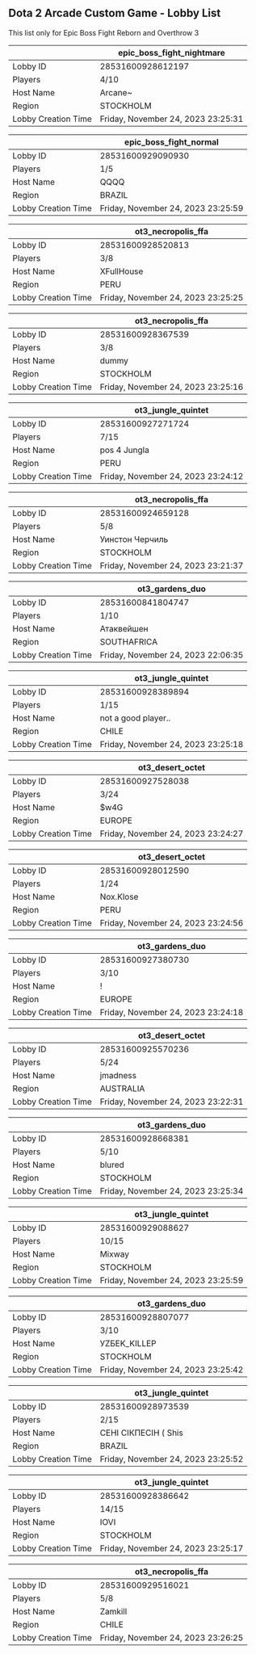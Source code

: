 ## Dota 2 Arcade Custom Game - Lobby List

This list only for Epic Boss Fight Reborn and Overthrow 3

|  | epic_boss_fight_nightmare |
| ------ | ------ |
| Lobby ID | 28531600928612197 |
| Players | 4/10 |
| Host Name | Arcane~ |
| Region | STOCKHOLM |
| Lobby Creation Time | Friday, November 24, 2023 23:25:31 |


|  | epic_boss_fight_normal |
| ------ | ------ |
| Lobby ID | 28531600929090930 |
| Players | 1/5 |
| Host Name | QQQQ |
| Region | BRAZIL |
| Lobby Creation Time | Friday, November 24, 2023 23:25:59 |


|  | ot3_necropolis_ffa |
| ------ | ------ |
| Lobby ID | 28531600928520813 |
| Players | 3/8 |
| Host Name | XFullHouse |
| Region | PERU |
| Lobby Creation Time | Friday, November 24, 2023 23:25:25 |


|  | ot3_necropolis_ffa |
| ------ | ------ |
| Lobby ID | 28531600928367539 |
| Players | 3/8 |
| Host Name | dummy |
| Region | STOCKHOLM |
| Lobby Creation Time | Friday, November 24, 2023 23:25:16 |


|  | ot3_jungle_quintet |
| ------ | ------ |
| Lobby ID | 28531600927271724 |
| Players | 7/15 |
| Host Name | pos 4 Jungla |
| Region | PERU |
| Lobby Creation Time | Friday, November 24, 2023 23:24:12 |


|  | ot3_necropolis_ffa |
| ------ | ------ |
| Lobby ID | 28531600924659128 |
| Players | 5/8 |
| Host Name | Уинстон Черчиль |
| Region | STOCKHOLM |
| Lobby Creation Time | Friday, November 24, 2023 23:21:37 |


|  | ot3_gardens_duo |
| ------ | ------ |
| Lobby ID | 28531600841804747 |
| Players | 1/10 |
| Host Name | Атаквейшен |
| Region | SOUTHAFRICA |
| Lobby Creation Time | Friday, November 24, 2023 22:06:35 |


|  | ot3_jungle_quintet |
| ------ | ------ |
| Lobby ID | 28531600928389894 |
| Players | 1/15 |
| Host Name | not a good player.. |
| Region | CHILE |
| Lobby Creation Time | Friday, November 24, 2023 23:25:18 |


|  | ot3_desert_octet |
| ------ | ------ |
| Lobby ID | 28531600927528038 |
| Players | 3/24 |
| Host Name | $w4G |
| Region | EUROPE |
| Lobby Creation Time | Friday, November 24, 2023 23:24:27 |


|  | ot3_desert_octet |
| ------ | ------ |
| Lobby ID | 28531600928012590 |
| Players | 1/24 |
| Host Name | Nox.Klose |
| Region | PERU |
| Lobby Creation Time | Friday, November 24, 2023 23:24:56 |


|  | ot3_gardens_duo |
| ------ | ------ |
| Lobby ID | 28531600927380730 |
| Players | 3/10 |
| Host Name | ! |
| Region | EUROPE |
| Lobby Creation Time | Friday, November 24, 2023 23:24:18 |


|  | ot3_desert_octet |
| ------ | ------ |
| Lobby ID | 28531600925570236 |
| Players | 5/24 |
| Host Name | jmadness |
| Region | AUSTRALIA |
| Lobby Creation Time | Friday, November 24, 2023 23:22:31 |


|  | ot3_gardens_duo |
| ------ | ------ |
| Lobby ID | 28531600928668381 |
| Players | 5/10 |
| Host Name | blured |
| Region | STOCKHOLM |
| Lobby Creation Time | Friday, November 24, 2023 23:25:34 |


|  | ot3_jungle_quintet |
| ------ | ------ |
| Lobby ID | 28531600929088627 |
| Players | 10/15 |
| Host Name | Mixway |
| Region | STOCKHOLM |
| Lobby Creation Time | Friday, November 24, 2023 23:25:59 |


|  | ot3_gardens_duo |
| ------ | ------ |
| Lobby ID | 28531600928807077 |
| Players | 3/10 |
| Host Name | УZБЕK_KILLЕР |
| Region | STOCKHOLM |
| Lobby Creation Time | Friday, November 24, 2023 23:25:42 |


|  | ot3_jungle_quintet |
| ------ | ------ |
| Lobby ID | 28531600928973539 |
| Players | 2/15 |
| Host Name | СЕНІ СІКПЕСІН ( Shis |
| Region | BRAZIL |
| Lobby Creation Time | Friday, November 24, 2023 23:25:52 |


|  | ot3_jungle_quintet |
| ------ | ------ |
| Lobby ID | 28531600928386642 |
| Players | 14/15 |
| Host Name | IOVI |
| Region | STOCKHOLM |
| Lobby Creation Time | Friday, November 24, 2023 23:25:17 |


|  | ot3_necropolis_ffa |
| ------ | ------ |
| Lobby ID | 28531600929516021 |
| Players | 5/8 |
| Host Name | Zamkill |
| Region | CHILE |
| Lobby Creation Time | Friday, November 24, 2023 23:26:25 |


